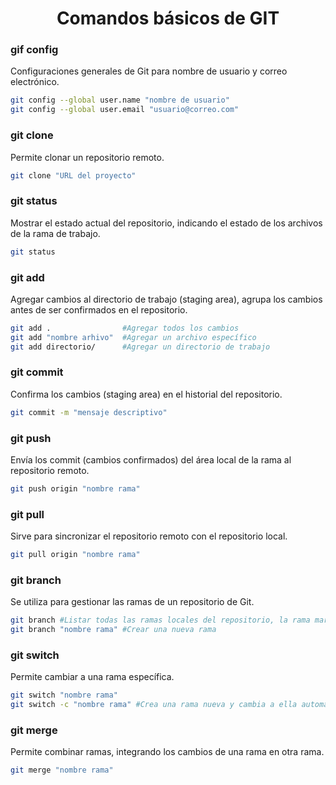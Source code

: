 **<h1 align="center">Comandos básicos de GIT</h1>**   
  
### gif config
Configuraciones generales de Git para nombre de usuario y correo electrónico.

```bash
git config --global user.name "nombre de usuario"
git config --global user.email "usuario@correo.com"
```

### git clone
Permite clonar un repositorio remoto.
```bash
git clone "URL del proyecto"
```

### git status
Mostrar el estado actual del repositorio, indicando el estado de los archivos de la rama de trabajo.
```bash
git status
```

### git add
Agregar cambios al directorio de trabajo (staging area), agrupa los cambios antes de ser confirmados en el repositorio.
```bash
git add .                #Agregar todos los cambios
git add "nombre arhivo"  #Agregar un archivo específico 
git add directorio/      #Agregar un directorio de trabajo
```

### git commit
Confirma los cambios (staging area) en el historial del repositorio.
```bash
git commit -m "mensaje descriptivo"
```

### git push
Envía los commit (cambios confirmados) del área local de la rama al repositorio remoto.
```bash
git push origin "nombre rama"
```

### git pull
Sirve para sincronizar el repositorio remoto con el repositorio local.
```bash
git pull origin "nombre rama"
```

### git branch
Se utiliza para gestionar las ramas de un repositorio de Git.
```bash
git branch #Listar todas las ramas locales del repositorio, la rama marcada con * es la rama actual
git branch "nombre rama" #Crear una nueva rama
```

### git switch
Permite cambiar a una rama específica.
```bash
git switch "nombre rama"
git switch -c "nombre rama" #Crea una rama nueva y cambia a ella automáticamente
```

### git merge
Permite combinar ramas, integrando los cambios de una rama en otra rama.
```bash
git merge "nombre rama" 
```
